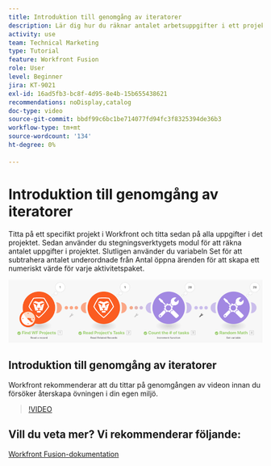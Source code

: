 ```yaml
---
title: Introduktion till genomgång av iteratorer
description: Lär dig hur du räknar antalet arbetsuppgifter i ett projekt och beräknar sedan ett värde för varje aktivitetspaket, allt i  [!DNL Adobe Workfront Fusion].
activity: use
team: Technical Marketing
type: Tutorial
feature: Workfront Fusion
role: User
level: Beginner
jira: KT-9021
exl-id: 16ad5fb3-bc8f-4d95-8e4b-15b655438621
recommendations: noDisplay,catalog
doc-type: video
source-git-commit: bbdf99c6bc1be714077fd94fc3f8325394de36b3
workflow-type: tm+mt
source-wordcount: '134'
ht-degree: 0%

---
```


# Introduktion till genomgång av iteratorer

Titta på ett specifikt projekt i Workfront och titta sedan på alla uppgifter i det projektet. Sedan använder du stegningsverktygets modul för att räkna antalet uppgifter i projektet. Slutligen använder du variabeln Set för att subtrahera antalet underordnade från Antal öppna ärenden för att skapa ett numeriskt värde för varje aktivitetspaket.

![En bild av Fusion-scenariot](assets/iteration-and-aggregation-1.png)

## Introduktion till genomgång av iteratorer

Workfront rekommenderar att du tittar på genomgången av videon innan du försöker återskapa övningen i din egen miljö.

>[!VIDEO](https://video.tv.adobe.com/v/335278/?quality=12&learn=on&enablevpops=1)



## Vill du veta mer? Vi rekommenderar följande:

[Workfront Fusion-dokumentation](https://experienceleague.adobe.com/sv/docs/workfront-fusion/using/get-started-with-fusion/understand-workfront-fusion/workfront-fusion-overview)
